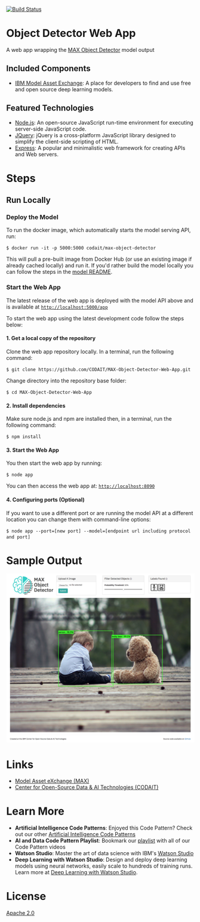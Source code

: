 [![Build Status](https://travis-ci.org/CODAIT/MAX-Object-Detector-Web-App.svg?branch=master)](https://travis-ci.org/CODAIT/MAX-Object-Detector-Web-App)

# Object Detector Web App
A web app wrapping the [MAX Object Detector](https://github.com/IBM/MAX-Object-Detector) model output

## Included Components

* [IBM Model Asset Exchange](https://developer.ibm.com/code/exchanges/models/): A place for developers to find and use
free and open source deep learning models.

## Featured Technologies

* [Node.js](https://nodejs.org/): An open-source JavaScript run-time environment for executing server-side JavaScript code.
* [JQuery](https://jquery.com): jQuery is a cross-platform JavaScript library designed to simplify the client-side scripting of HTML.
* [Express](https://expressjs.com): A popular and minimalistic web framework for creating APIs and Web servers.

# Steps

## Run Locally

### Deploy the Model

To run the docker image, which automatically starts the model serving API, run:

```
$ docker run -it -p 5000:5000 codait/max-object-detector
```

This will pull a pre-built image from Docker Hub (or use an existing image if already cached locally) and run it.
If you'd rather build the model locally you can follow the steps in the
[model README](https://github.com/IBM/MAX-Object-Detector/#steps).

### Start the Web App

The latest release of the web app is deployed with the model API above and is available at
[`http://localhost:5000/app`](http://localhost:5000/app)

To start the web app using the latest development code follow the steps below:

#### 1. Get a local copy of the repository

Clone the web app repository locally. In a terminal, run the following command:

```
$ git clone https://github.com/CODAIT/MAX-Object-Detector-Web-App.git
```

Change directory into the repository base folder:

```
$ cd MAX-Object-Detector-Web-App
```

#### 2. Install dependencies

Make sure node.js and npm are installed then, in a terminal, run the following command:

```
$ npm install
```

#### 3. Start the Web App

You then start the web app by running:

```
$ node app
```

You can then access the web app at: [`http://localhost:8090`](http://localhost:8090)

#### 4. Configuring ports (Optional)

If you want to use a different port or are running the model API at a different location you can change them with command-line options:

```
$ node app --port=[new port] --model=[endpoint url including protocol and port]
```

# Sample Output

![Web UI Screenshot](doc/source/images/webui.png)

# Links

* [Model Asset eXchange (MAX)](https://developer.ibm.com/code/exchanges/models/)
* [Center for Open-Source Data & AI Technologies (CODAIT)](https://developer.ibm.com/code/open/centers/codait/)

# Learn More

* **Artificial Intelligence Code Patterns**: Enjoyed this Code Pattern? Check out our other
[Artificial Intelligence Code Patterns](https://developer.ibm.com/code/technologies/artificial-intelligence/)
* **AI and Data Code Pattern Playlist**: Bookmark our
[playlist](https://www.youtube.com/playlist?list=PLzUbsvIyrNfknNewObx5N7uGZ5FKH0Fde) with all of our Code Pattern videos
* **Watson Studio**: Master the art of data science with IBM's [Watson Studio](https://dataplatform.ibm.com/)
* **Deep Learning with Watson Studio**: Design and deploy deep learning models using neural networks, easily scale to
hundreds of training runs. Learn more at [Deep Learning with Watson Studio](https://www.ibm.com/cloud/deep-learning).

# License
[Apache 2.0](LICENSE)
